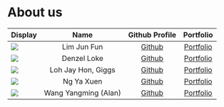 # About us

Display |         Name         |              Github Profile               | Portfolio 
--------|:--------------------:|:-----------------------------------------:|:---------:
![](https://avatars.githubusercontent.com/ljunfun) |     Lim Jun Fun      |   [Github](https://github.com/ljunfun)    | [Portfolio](team/ljunfun)
![](https://avatars.githubusercontent.com/denzelloke) |      Denzel Loke      |  [Github](https://github.com/denzelloke)  | [Portfolio](team/denzelloke)
![](https://avatars.githubusercontent.com/NotGiggs) |  Loh Jay Hon, Giggs  |   [Github](https://github.com/NotGiggs)   | [Portfolio](team/notgiggs)
![](https://avatars.githubusercontent.com/laitcanard05) |      Ng Ya Xuen      | [Github](https://github.com/laitcanard05) | [Portfolio](team/laitcanard05)
![](https://avatars.githubusercontent.com/u/96646828?v=4?s=150) | Wang Yangming (Alan) |   [Github](https://github.com/Alaneel)    | [Portfolio](team/alaneel)
